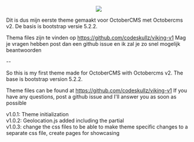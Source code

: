 <p align="center">
	<img src="https://visualx.nl/storage/app/media/VisualX.png" >
</p>

Dit is dus mijn eerste theme gemaakt voor OctoberCMS met Octobercms v2.
De basis is bootstrap versie 5.2.2.

Thema files zijn te vinden op https://github.com/codeskullz/viking-v1
Mag je vragen hebben post dan een github issue en ik zal je zo snel mogelijk beantwoorden

--

So this is my first theme made for OctoberCMS with Octobercms v2.
The base is bootstrap version 5.2.2.

Theme files can be found at https://github.com/codeskullz/viking-v1
If you have any questions, post a github issue and I'll answer you as soon as possible

v1.0.1: Theme initialization<br>
v1.0.2: Geolocation.js added including the partial<br>
v1.0.3: change the css files to be able to make theme specific changes to a separate css file, create pages for showcasing<br>